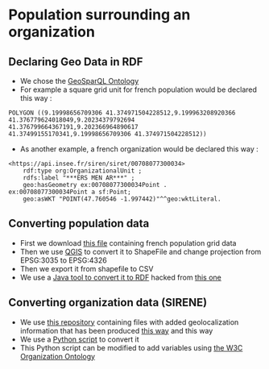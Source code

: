 # Population surrounding an organization
## Declaring Geo Data in RDF
* We chose the [GeoSparQL Ontology](http://www.opengeospatial.org/standards/geosparql)
* For example a square grid unit for french population would be declared this way :
```
POLYGON ((9.19998656709306 41.374971504228512,9.199963208920366 41.376779624018049,9.20234379792694 41.376799664367191,9.202366964890617 41.37499155170341,9.19998656709306 41.374971504228512))
```
* As another example, a french organization would be declared this way :
```
<https://api.insee.fr/siren/siret/00708077300034>
	rdf:type org:OrganizationalUnit ;
 	rdfs:label "***ERS MEN AR***" ; 
	geo:hasGeometry ex:00708077300034Point .
ex:00708077300034Point a sf:Point;
	geo:asWKT "POINT(47.760546 -1.997442)"^^geo:wktLiteral.
```
## Converting population data
* First we download [this file](https://www.insee.fr/fr/statistiques/2520034) containing french population grid data
* Then we use [QGIS](https://qgis.org/) to convert it to ShapeFile and change projection from EPSG:3035 to EPSG:4326
* Then we export it from shapefile to CSV
* We use a [Java tool to convert it to RDF](https://github.com/alicela/CensusGrid-LOS) hacked from [this one](https://github.com/LOS-ESSnet/POP5/blob/master/src/main/java/eu/europa/ec/eurostat/los/pop5/DataSetModelMaker.java)
## Converting organization data (SIRENE)
* We use [this repository](http://data.cquest.org/geo_sirene/last/)  containing files with added geolocalization information that has been produced [this way](https://www.insee.fr/fr/information/2509465) and this way
* We use a [Python script](https://github.com/trblft/Paris-Hackathon/blob/master/teams/team3/create_rdf_test.py) to convert it
* This Python script can be modified to add variables using [the W3C Organization Ontology](https://www.w3.org/TR/vocab-org/)